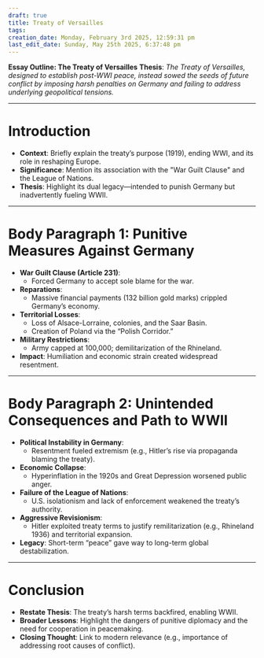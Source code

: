 ```yaml
---
draft: true
title: Treaty of Versailles
tags: 
creation_date: Monday, February 3rd 2025, 12:59:31 pm
last_edit_date: Sunday, May 25th 2025, 6:37:48 pm
---
```

**Essay Outline: The Treaty of Versailles**
**Thesis**: *The Treaty of Versailles, designed to establish post-WWI peace, instead sowed the seeds of future conflict by imposing harsh penalties on Germany and failing to address underlying geopolitical tensions.*

---

# **Introduction**

- **Context**: Briefly explain the treaty’s purpose (1919), ending WWI, and its role in reshaping Europe.
- **Significance**: Mention its association with the "War Guilt Clause" and the League of Nations.
- **Thesis**: Highlight its dual legacy—intended to punish Germany but inadvertently fueling WWII.

---

# **Body Paragraph 1: Punitive Measures Against Germany**

- **War Guilt Clause (Article 231)**:
    - Forced Germany to accept sole blame for the war.
- **Reparations**:
    - Massive financial payments (132 billion gold marks) crippled Germany’s economy.
- **Territorial Losses**:
    - Loss of Alsace-Lorraine, colonies, and the Saar Basin.
    - Creation of Poland via the “Polish Corridor.”
- **Military Restrictions**:
    - Army capped at 100,000; demilitarization of the Rhineland.
- **Impact**: Humiliation and economic strain created widespread resentment.

---

# **Body Paragraph 2: Unintended Consequences and Path to WWII**

- **Political Instability in Germany**:
    - Resentment fueled extremism (e.g., Hitler’s rise via propaganda blaming the treaty).
- **Economic Collapse**:
    - Hyperinflation in the 1920s and Great Depression worsened public anger.
- **Failure of the League of Nations**:
    - U.S. isolationism and lack of enforcement weakened the treaty’s authority.
- **Aggressive Revisionism**:
    - Hitler exploited treaty terms to justify remilitarization (e.g., Rhineland 1936) and territorial expansion.
- **Legacy**: Short-term “peace” gave way to long-term global destabilization.

---

# **Conclusion**

- **Restate Thesis**: The treaty’s harsh terms backfired, enabling WWII.
- **Broader Lessons**: Highlight the dangers of punitive diplomacy and the need for cooperation in peacemaking.
- **Closing Thought**: Link to modern relevance (e.g., importance of addressing root causes of conflict).
